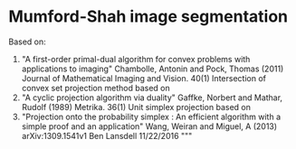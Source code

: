 Mumford-Shah image segmentation
===============================

Based on:
 1. "A first-order primal-dual algorithm for convex problems with applications to imaging" 
Chambolle, Antonin and Pock, Thomas (2011)
Journal of Mathematical Imaging and Vision. 40(1)
Intersection of convex set projection method based on 
 2. "A cyclic projection algorithm via duality"
Gaffke, Norbert and Mathar, Rudolf (1989)
Metrika. 36(1)
Unit simplex projection based on 
 3. "Projection onto the probability simplex : An efficient algorithm with a
 simple proof and an application"
Wang, Weiran and Miguel, A (2013)
arXiv:1309.1541v1
Ben Lansdell
11/22/2016
"""
